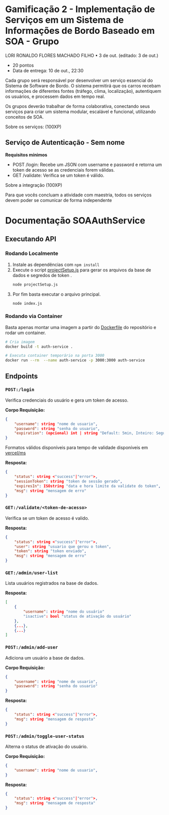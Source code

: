 # Gamificação 2 - Implementação de Serviços em um Sistema de Informações de Bordo Baseado em SOA - Grupo
LORI RONALDO FLORES MACHADO FILHO • 3 de out. (editado: 3 de out.)
- 20 pontos
- Data de entrega: 10 de out., 22:30

Cada grupo será responsável por desenvolver um serviço essencial do Sistema de Software de Bordo. O sistema permitirá que os carros recebam informações de diferentes fontes (tráfego, clima, localização), autentiquem os usuários, e processem dados em tempo real. 

Os grupos deverão trabalhar de forma colaborativa, conectando seus serviços para criar um sistema modular, escalável e funcional, utilizando conceitos de SOA.

Sobre os serviços: (100XP)

## Serviço de Autenticação - Sem nome
**Requisitos mínimos**
- POST /login: Recebe um JSON com username e password e retorna um token de acesso se as credenciais forem válidas.
- GET /validate: Verifica se um token é válido.

Sobre a integração (100XP)

Para que vocês concluam a atividade com maestria, todos os serviços devem poder se comunicar de forma independente

# Documentação SOAAuthService

## Executando API

### Rodando Localmente

1. Instale as dependências com `npm install`
1. Execute o script [projectSetup.js](./projectSetup.js) para gerar os arquivos da base de dados e segredos de token .
    ```bash
    node projectSetup.js
    ```
1. Por fim basta executar o arquivo principal.
    ```bash
    node index.js
    ```

### Rodando via Container

Basta apenas montar uma imagem a partir do [Dockerfile](./Dockerfile) do repositório e rodar um container.

```bash
# Cria imagem
docker build -t auth-service .

# Executa container temporário na porta 3000
docker run --rm  --name auth-service -p 3000:3000 auth-service
```

## Endpoints

### `POST:/login`
Verifica credenciais do usuário e gera um token de acesso.

**Corpo Requisição:**
```json
{
    "username": string "nome de usuario",
    "password": string "senha do usuario",
    "expiration": (opcional) int | string "Default: 5min, Inteiro: Segundos, String: formatos biblioteca MS"
}
```
Formatos válidos disponíveis para tempo de validade disponíveis em [vercel/ms](https://github.com/vercel/ms)


**Resposta:**
```json
{
    "status": string <"success"|"error">,
    "sessionToken": string "token de sessão gerado",
    "expiresIn": ISOstring "data e hora limite da validate do token",
    "msg": string "mensagem de erro"
}
```

### `GET:/validate/<token-de-acesso>`
Verifica se um token de acesso é valido.

**Resposta:**
```json
{
    "status": string <"success"|"error">,
    "user": string "usuario que gerou o token",
    "token": string "token enviado",
    "msg": string "mensagem de erro"
}
```

### `GET:/admin/user-list`

Lista usuários registrados na base de dados.

**Resposta:**
```json
[
    {
        "username": string "nome do usuário"
        "isactive": bool "status de ativação do usuário"
    },
    {...},
    {...}
]
```

### `POST:/admin/add-user`
Adiciona um usuário a base de dados.

**Corpo Requisição:**
```json
{
    "username": string "nome de usuario",
    "password": string "senha do usuario"
}
```

**Resposta:**
```json
{
    "status": string <"success"|"error">,
    "msg": string "mensagem de resposta"
}
```

### `POST:/admin/toggle-user-status`
Alterna o status de ativação do usuário.

**Corpo Requisição:**
```json
{
    "username": string "nome de usuario",
}
```

**Resposta:**
```json
{
    "status": string <"success"|"error">,
    "msg": string "mensagem de resposta"
}
```